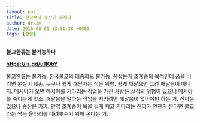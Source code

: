 ```yaml
---
layout: post
title: 현각보다 숭산이 문제다
author: drkim
date: 2016-08-01 13:51:38 +0900
tags: [컬럼]
---
```

**불교한류는 불가능하다**

  


**https://is.gd/u1lObY**  

  


불교한류는 불가능. 한국불교의 대중화도 불가능. 폼잡는게 조계종의 목적인데 폼을 버리면 본질이 훼손. 누구나 쉽게 깨닫자는 식은 위험. 쉽게 깨달으면 그건 깨달음이 아니지. 메시아가 오면 메시아를 기다리는 직업을 가진 사람은 실직의 위험이 있으니 메시아를 죽이는게 맞소. 깨달음을 말하는 직업을 지키려면 깨달음이 없어야만 하는 거. 진짜는 있으나 숭산은 가짜. 만약 조계종이 목을 길게 빼고 기다리는 진짜가 언젠가 온다면 불교라는 썩은 울타리를 때려부수기 위해 온다는 거.